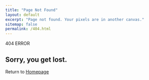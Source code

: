 ```yaml
---
title: "Page Not Found"
layout: default
excerpt: "Page not found. Your pixels are in another canvas."
sitemap: false
permalink: /404.html
---
```


404 ERROR
## Sorry, you get lost. ##

Return to [Homepage](https://polyuly.github.io/)

